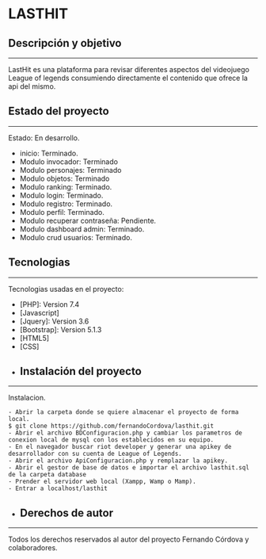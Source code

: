# LASTHIT
## Descripción y objetivo
***
LastHit es una plataforma para revisar diferentes aspectos del videojuego League of legends consumiendo directamente el contenido que ofrece la api del mismo.
## Estado del proyecto
***
Estado: En desarrollo.
* inicio: Terminado.
* Modulo invocador: Terminado
* Modulo personajes: Terminado
* Modulo objetos: Terminado
* Modulo ranking: Terminado.
* Modulo login: Terminado.
* Modulo registro: Terminado.
* Modulo perfil: Terminado.
* Modulo recuperar contraseña: Pendiente.
* Modulo dashboard admin: Terminado.
* Modulo crud usuarios: Terminado.
## Tecnologias
***
Tecnologias usadas en el proyecto:
* [PHP]: Version 7.4 
* [Javascript]
* [Jquery]: Version 3.6
* [Bootstrap]: Version 5.1.3
* [HTML5]
* [CSS]
* ## Instalación del proyecto
***
Instalacion. 
```
- Abrir la carpeta donde se quiere almacenar el proyecto de forma local.
$ git clone https://github.com/fernandoCordova/lasthit.git
- Abrir el archivo BDConfiguracion.php y cambiar los parametros de conexion local de mysql con los establecidos en su equipo.
- En el navegador buscar riot developer y generar una apikey de desarrollador con su cuenta de League of Legends.
- Abrir el archivo ApiConfiguracion.php y remplazar la apikey.
- Abrir el gestor de base de datos e importar el archivo lasthit.sql de la carpeta database
- Prender el servidor web local (Xampp, Wamp o Mamp).
- Entrar a localhost/lasthit
```
* ## Derechos de autor
***
Todos los derechos reservados al autor del proyecto Fernando Córdova y colaboradores.
